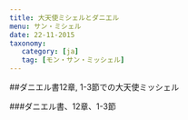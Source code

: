 ```yaml
---
title: 大天使ミシェルとダニエル
menu: サン・ミシェル
date: 22-11-2015
taxonomy:
   category: [ja]
   tag: [モン・サン・ミッシェル]
---
```


##ダニエル書12章, 1-3節での大天使ミッシェル

###ダニエル書、12章、1-3節

